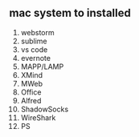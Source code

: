 ##  mac system to installed
1.  webstorm
1.  sublime
1.  vs code
1.  evernote
1.  MAPP/LAMP
1.  XMind
1.  MWeb
1.  Office
1.  Alfred
1.  ShadowSocks
1.  WireShark
1.  PS
